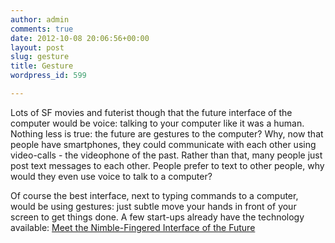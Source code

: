 ```yaml
---
author: admin
comments: true
date: 2012-10-08 20:06:56+00:00
layout: post
slug: gesture
title: Gesture
wordpress_id: 599

---
```


Lots of SF movies and futerist though that the future interface of the computer would be voice: talking to your computer like it was a human. Nothing less is true: the future are gestures to the computer? Why, now that people have smartphones, they could communicate with each other using video-calls - the videophone of the past. Rather than that, many people just post text messages to each other. People prefer to text to other people, why would they even use voice to talk to a computer?

Of course the best interface, next to typing commands to a computer, would be using gestures: just subtle move your hands in front of your screen to get things done.
A few start-ups already have the technology available: [Meet the Nimble-Fingered Interface of the Future](http://www.technologyreview.com/news/429426/meet-the-nimble-fingered-interface-of-the-future/)
